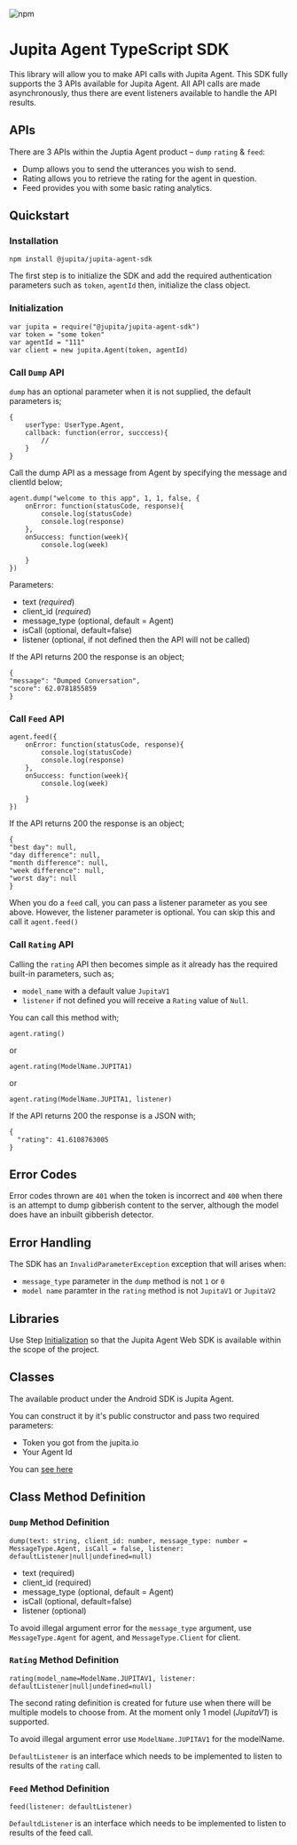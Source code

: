 
![npm](https://img.shields.io/npm/v/@jupita/jupita-agent-sdk)

# Jupita Agent TypeScript SDK

This library will allow you to make API calls with Jupita Agent. This SDK fully supports the 3 APIs available for Jupita Agent. All API calls are made asynchronously, thus there are event listeners available to handle the API results.

## APIs
There are 3 APIs within the Juptia Agent product – `dump` `rating` & `feed`:

- Dump allows you to send the utterances you wish to send.
- Rating allows you to retrieve the rating for the agent in question.
- Feed provides you with some basic rating analytics.


##  Quickstart

### Installation

```
npm install @jupita/jupita-agent-sdk
```


The first step is to initialize the SDK and add the required authentication parameters such as `token`, `agentId` then, initialize the class object.

### Initialization

```
var jupita = require("@jupita/jupita-agent-sdk")
var token = "some token"
var agentId = "111"
var client = new jupita.Agent(token, agentId)
```


### Call `Dump` API

`dump` has an optional parameter when it is not supplied, the default parameters is;

```
{
    userType: UserType.Agent,
    callback: function(error, succcess){
        //
    }
}
```

Call the dump API as a message from Agent by specifying the message and clientId below;

```
agent.dump("welcome to this app", 1, 1, false, {
    onError: function(statusCode, response){
        console.log(statusCode)
        console.log(response)
    }, 
    onSuccess: function(week){
        console.log(week)

    }
})
```

Parameters:

* text (*required*)
* client_id (*required*)
* message_type (optional, default = Agent)
* isCall (optional, default=false)
* listener (optional, if not defined then the API will not be called)

If the API returns 200 the response is an object;

```
{
"message": "Dumped Conversation",
"score": 62.0781855859
}
```

### Call `Feed` API


```
agent.feed({
    onError: function(statusCode, response){
        console.log(statusCode)
        console.log(response)
    }, 
    onSuccess: function(week){
        console.log(week)

    }
})
```


If the API returns 200 the response is an object;

```
{
"best day": null,
"day difference": null,
"month difference": null,
"week difference": null,
"worst day": null
}
```

When you do a `feed` call, you can pass a listener parameter as you see above. However, the listener parameter is optional. You can skip this and call it `agent.feed()`

### Call `Rating` API

Calling the `rating` API then becomes simple as it already has the required built-in parameters, such as;

* `model_name` with a default value `JupitaV1`
* `listener` if not defined you will receive a `Rating` value of `Null`.


You can call this method with;

```
agent.rating()
```
or

```
agent.rating(ModelName.JUPITA1)
```
or

```
agent.rating(ModelName.JUPITA1, listener)
```

If the API returns 200 the response is a JSON with;

```
{
  "rating": 41.6108763005
}
```

## Error Codes

Error codes thrown are `401` when the token is incorrect and `400` when there is an attempt to dump gibberish content to the server, although the model does have an inbuilt gibberish detector.

## Error Handling

The SDK has an `InvalidParameterException` exception that will arises when:
- `message_type` parameter in the `dump` method is not `1` or `0`
- `model name` paramter in the `rating` method is not `JupitaV1` or `JupitaV2`


## Libraries

Use Step [Initialization](#initialization) so
that the Jupita Agent Web SDK is available within the scope of the project.


## Classes

The available product under the Android SDK is Jupita Agent.

You can construct it by it's public constructor and pass two required parameters:
- Token you got from the jupita.io
- Your Agent Id

You can [see here](#initialization)

## Class Method Definition

### `Dump` Method Definition

```
dump(text: string, client_id: number, message_type: number = MessageType.Agent, isCall = false, listener: defaultListener|null|undefined=null)
```

* text (required)
* client_id (required)
* message_type (optional, default = Agent)
* isCall (optional, default=false)
* listener (optional)

To avoid illegal argument error for the `message_type` argument, use `MessageType.Agent` for agent, and `MessageType.Client` for client.

### `Rating` Method Definition

```
rating(model_name=ModelName.JUPITAV1, listener: defaultListener|null|undefined=null)
```
The second rating definition is created for future use when there will be multiple models to choose from. At the moment only 1 model (*JupitaV1*) is supported. 

To avoid illegal argument error use `ModelName.JUPITAV1` for the modelName. 

`DefaultListener` is an interface which needs to be implemented to listen to results of the `rating` call.

### `Feed` Method Definition

```
feed(listener: defaultListener)
```

`DefaultdListener` is an interface which needs to be implemented to listen to results of the feed call.
